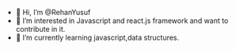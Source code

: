 - 👋 Hi, I’m @RehanYusuf
- 👀 I’m interested in Javascript and react.js framework and want to contribute in it.
- 🌱 I’m currently learning javascript,data structures.


<!---
RehanYusuf/RehanYusuf is a ✨ special ✨ repository because its `README.md` (this file) appears on your GitHub profile.
You can click the Preview link to take a look at your changes.
--->
